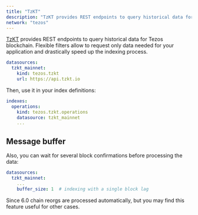 ```yaml
---
title: "TzKT"
description: "TzKT provides REST endpoints to query historical data for Tezos blockchain. Flexible filters allow to request only data needed for your application and drastically speed up the indexing process."
network: "tezos"
---
```


[TzKT](https://api.tzkt.io/) provides REST endpoints to query historical data for Tezos blockchain. Flexible filters allow to request only data needed for your application and drastically speed up the indexing process.

```yaml [dipdup.yaml]
datasources:
  tzkt_mainnet:
    kind: tezos.tzkt
    url: https://api.tzkt.io
```

Then, use it in your index definitions:

```yaml [dipdup.yaml]
indexes:
  operations:
    kind: tezos.tzkt.operations
    datasource: tzkt_mainnet
    ...
```

## Message buffer

Also, you can wait for several block confirmations before processing the data:

```yaml [dipdup.yaml]
datasources:
  tzkt_mainnet:
    ...
    buffer_size: 1  # indexing with a single block lag
```

Since 6.0 chain reorgs are processed automatically, but you may find this feature useful for other cases.
